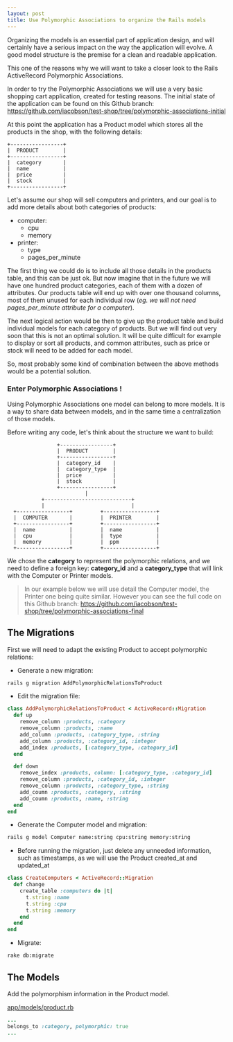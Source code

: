 ```yaml
---
layout: post
title: Use Polymorphic Associations to organize the Rails models
---
```


Organizing the models is an essential part of application design, and will certainly have a serious impact on the way the application will evolve. A good model structure is the premise for a clean and readable application.

This one of the reasons why we will want to take a closer look to the Rails ActiveRecord Polymorphic Associations.

In order to try the Polymorphic Associations we will use a very basic shopping cart application, created for testing reasons. The initial state of the application can be found on this Github branch: https://github.com/iacobson/test-shop/tree/polymorphic-associations-initial

At this point the application has a Product model which stores all the products in the shop, with the following details:

```
+-----------------+
|  PRODUCT        |
+-----------------+
|  category       |
|  name           |
|  price          |
|  stock          |
+-----------------+
```
Let's assume our shop will sell computers and printers, and our goal is to add more details about both categories of products:
- computer:
  - cpu
  - memory
- printer:
  - type
  - pages_per_minute

The first thing we could do is to include all those details in the products table, and this can be just ok. But now imagine that in the future we will have one hundred product categories, each of them with a dozen of attributes. Our products table will end up with over one thousand columns, most of them unused for each individual row (<i>eg. we will not need pages_per_minute attribute for a computer</i>).

The next logical action would be then to give up the product table and build individual models for each category of products. But we will find out very soon that this is not an optimal solution. It will be quite difficult for example to display or sort all products, and common attributes, such as price or stock will need to be added for each model.

So, most probably some kind of combination between the above methods would be a potential solution.

### Enter Polymorphic Associations !
Using Polymorphic Associations one model can belong to more models. It is a way to share data between models, and in the same time a centralization of those models.

Before writing any code, let's think about the structure we want to build:

```
                +-----------------+
                |  PRODUCT        |
                +-----------------+
                |  category_id    |
                |  category_type  |
                |  price          |
                |  stock          |
                +-----------------+
                         |
           +----------------------------+
           |                            |
  +-----------------+         +-----------------+
  |  COMPUTER       |         |  PRINTER        |
  +-----------------+         +-----------------+
  |  name           |         |  name           |
  |  cpu            |         |  type           |
  |  memory         |         |  ppm            |
  +-----------------+         +-----------------+
```
We chose the **category** to represent the polymorphic relations, and we need to define a foreign key: **category_id** and a **category_type** that will link with the Computer or Printer models.

> In our example below we will use detail the Computer model, the Printer one being quite similar. However you can see the full code on this Github branch:
> https://github.com/iacobson/test-shop/tree/polymorphic-associations-final

## The Migrations
First we will need to adapt the existing Product to accept polymorphic relations:
- Generate a new migration:
```bash
rails g migration AddPolymorphicRelationsToProduct
```
- Edit the migration file:
```ruby
class AddPolymorphicRelationsToProduct < ActiveRecord::Migration
  def up
    remove_column :products, :category
    remove_column :products, :name
    add_column :products, :category_type, :string
    add_column :products, :category_id, :integer
    add_index :products, [:category_type, :category_id]
  end

  def down
    remove_index :products, column: [:category_type, :category_id]
    remove_column :products, :category_id, :integer
    remove_column :products, :category_type, :string
    add_coumn :products, :category, :string
    add_coumn :products, :name, :string
  end
end
```
- Generate the Computer model and migration:
```bash
rails g model Computer name:string cpu:string memory:string
```
- Before running the migration, just delete any unneeded information, such as timestamps, as we will use the Product created_at and updated_at
```ruby
class CreateComputers < ActiveRecord::Migration
  def change
    create_table :computers do |t|
      t.string :name
      t.string :cpu
      t.string :memory
    end
  end
end
```
- Migrate:
```bash
rake db:migrate
```
## The Models
Add the polymorphism information in the Product model.

<u>app/models/product.rb</u>
```ruby
...
belongs_to :category, polymorphic: true
...
```
